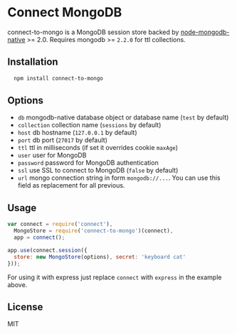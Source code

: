 # Connect MongoDB

connect-to-mongo is a MongoDB session store backed by [node-mongodb-native](https://github.com/mongodb/node-mongodb-native) >= 2.0. Requires mongodb >= `2.2.0` for ttl collections.

## Installation

```sh
  npm install connect-to-mongo
```

## Options

  - `db` mongodb-native database object or database name (`test` by default)
  - `collection` collection name (`sessions` by default)
  - `host` db hostname (`127.0.0.1` by default)
  - `port` db port (`27017` by default)
  - `ttl` ttl in milliseconds (if set it overrides cookie `maxAge`)
  - `user` user for MongoDB
  - `password` password for MongoDB authentication
  - `ssl` use SSL to connect to MongoDB (`false` by default)
  - `url` mongo connection string in form `mongodb://...`. You can use this field as replacement for all previous.

## Usage

```js
var connect = require('connect'),
  MongoStore = require('connect-to-mongo')(connect),
  app = connect();

app.use(connect.session({
  store: new MongoStore(options), secret: 'keyboard cat'
}));
```

For using it with express just replace `connect` with `express` in the example above.

## License

  MIT
